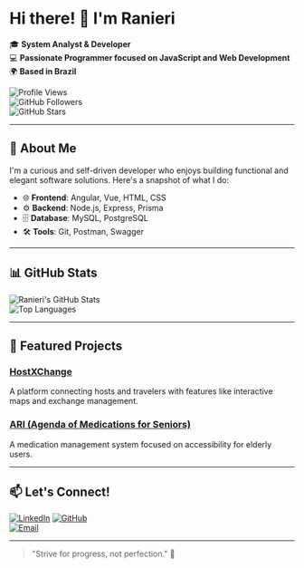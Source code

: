 # Hi there! 👋 I'm Ranieri  

🎓 **System Analyst & Developer**  
💻 **Passionate Programmer focused on JavaScript and Web Development**  
🌍 **Based in Brazil**  

![Profile Views](https://komarev.com/ghpvc/?username=Ranieri-D10&color=brightgreen)  
![GitHub Followers](https://img.shields.io/github/followers/Ranieri-D10?label=Followers&style=social)  
![GitHub Stars](https://img.shields.io/github/stars/Ranieri-D10?label=Stars&style=social)  

---

## 🚀 About Me  
I'm a curious and self-driven developer who enjoys building functional and elegant software solutions. Here's a snapshot of what I do:

- 🌐 **Frontend**: Angular, Vue, HTML, CSS  
- ⚙️ **Backend**: Node.js, Express, Prisma  
- 🗄️ **Database**: MySQL, PostgreSQL  
- 🛠️ **Tools**: Git, Postman, Swagger  

---

## 📊 GitHub Stats  

![Ranieri's GitHub Stats](https://github-readme-stats.vercel.app/api?username=Ranieri-D10&show_icons=true&theme=radical)  
![Top Languages](https://github-readme-stats.vercel.app/api/top-langs/?username=Ranieri-D10&layout=compact&theme=radical)  

---

## 🌟 Featured Projects  

### [HostXChange](https://github.com/Ranieri-D10/HostXChange)  
A platform connecting hosts and travelers with features like interactive maps and exchange management.

### [ARI (Agenda of Medications for Seniors)](https://github.com/Ranieri-D10/ari)  
A medication management system focused on accessibility for elderly users.

---

## 📫 Let's Connect!  

[![LinkedIn](https://img.shields.io/badge/-LinkedIn-blue?style=flat&logo=Linkedin&logoColor=white)]([https://www.linkedin.com/in/ranieri-d10](https://www.linkedin.com/in/rsm10/))  
[![GitHub](https://img.shields.io/badge/-GitHub-black?style=flat&logo=github&logoColor=white)](https://github.com/Ranieri-D10)  
[![Email](https://img.shields.io/badge/-Email-red?style=flat&logo=gmail&logoColor=white)](mailto:ranieri@example.com)  

---

> "Strive for progress, not perfection." 🌟

